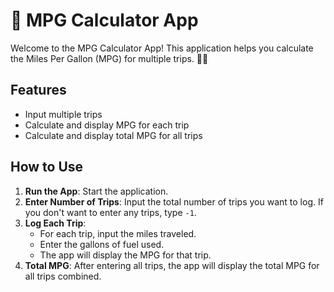 # 📘 MPG Calculator App

Welcome to the MPG Calculator App! This application helps you calculate the Miles Per Gallon (MPG) for multiple trips. 🚗⛽

## Features
- Input multiple trips
- Calculate and display MPG for each trip
- Calculate and display total MPG for all trips

## How to Use
1. **Run the App**: Start the application.
2. **Enter Number of Trips**: Input the total number of trips you want to log. If you don't want to enter any trips, type `-1`.
3. **Log Each Trip**:
   - For each trip, input the miles traveled.
   - Enter the gallons of fuel used.
   - The app will display the MPG for that trip.
4. **Total MPG**: After entering all trips, the app will display the total MPG for all trips combined.
